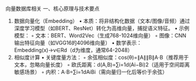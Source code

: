 向量数据库相关
一、核心原理与技术要点
1. 数据向量化（Embedding）
• 本质：将非结构化数据（文本/图像/音频）通过深度学习模型（如BERT、ResNet）转化为高维向量，捕捉语义特征。
• 示例模型：
    ◦ 文本：BERT、Word2Vec（生成768-1024维向量）
    ◦ 图像：CNN输出特征向量（如VGG16的4096维向量）
• 数学表示：
Embedding(x)→v∈Rd（d为维度，通常64-2048）
2. 相似度计算
• 关键度量方法：
    ◦ 余弦相似度：cos(θ)=∥A∥∥B∥A⋅B（推荐用于文本，忽略向量长度）
    ◦ 欧氏距离：d(A,B)=∑i=1d(Ai−Bi)2（适用于空间距离敏感场景）
    ◦ 内积：A⋅B=∑i=1dAiBi（需向量归一化后等价于余弦）